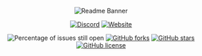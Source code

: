 <div align="center">

![Readme Banner](https://i.imgur.com/30n57Ku.png)

[![Discord](https://img.shields.io/discord/889460117953720351?color=%237289DA&logo=discord&logoColor=white&style=for-the-badge)](https://discord.gg/FQ7jmGBd6c)
[![Website](https://img.shields.io/badge/-website-orange?style=for-the-badge&logo=internet-explorer&logoColor=white)](https://eternalcode.pl/)

![Percentage of issues still open](https://img.shields.io/github/issues/EternalCodeTeam/EternalCheck?style=for-the-badge)
[![GitHub forks](https://img.shields.io/github/forks/EternalCodeTeam/EternalCheck?style=for-the-badge)](https://github.com/EternalCodeTeam/EternalCheck/network)
[![GitHub stars](https://img.shields.io/github/stars/EternalCodeTeam/EternalCheck?style=for-the-badge)](https://github.com/EternalCodeTeam/EternalCheck/stargazers)
[![GitHub license](https://img.shields.io/github/license/EternalCodeTeam/EternalCheck?style=for-the-badge)](https://github.com/EternalCodeTeam/EternalCheck/blob/master/LICENSE)    
    
</div>

